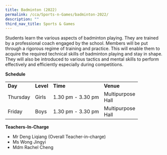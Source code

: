 ```yaml
---
title: Badminton (2022)
permalink: /cca/Sports-n-Games/badminton-2022/
description: ""
third_nav_title: Sports & Games
---
```

<p>Students learn the various aspects of badminton playing. They are trained by a professional coach engaged by the school. Members will be put through a rigorous regime of training and practice. This will enable them to acquire the required technical skills of badminton playing and stay in shape. They will also be introduced to various tactics and mental skills to perform effectively and efficiently especially during competitions.</p>
<p><strong>Schedule</strong></p>
<table border="0" cellspacing="0" cellpadding="3">
<tbody>
<tr>
<td><strong>Day</strong></td>
<td><strong>Level</strong></td>
<td><strong>Time</strong></td>
<td><strong>Venue</strong></td>
</tr>
<tr>
<td>Thursday</td>
<td>Girls</td>
<td>1.30 pm - 3.30 pm</td>
<td>Multipurpose<br />Hall</td>
</tr>
<tr>
<td>Friday</td>
<td>Boys</td>
<td>1.30 pm - 3.30 pm</td>
<td>Multipurpose<br />Hall</td>
</tr>
</tbody>
</table>
<p><strong>Teachers-In-Charge</strong></p>
<ul>
<li>Mr Deng Liqiang (Overall Teacher-in-charge)</li>
<li>Ms Wong Jingyi</li>
<li>Mdm Rachel Cheng</li>
</ul>